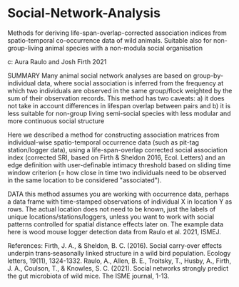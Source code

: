 # Social-Network-Analysis
Methods for deriving life-span-overlap-corrected association indices from spatio-temporal co-occurrence data of wild animals. Suitable also for non-group-living animal species with a non-modula social organisation

c: Aura Raulo and Josh Firth 2021

SUMMARY
Many animal social network analyses are based on group-by-individual data, where social association is inferred from the frequency at which two individuals are observed in the same group/flock weighted by the sum of their observation records. This method has two caveats: a) it does not take in account differences in lifespan overlap between pairs and b) it is less suitable for non-group living semi-social species with less modular and more continuous social structure

Here we described a method for constructing association matrices from individual-wise spatio-temporal occurrence data (such as pit-tag station/logger data), using a life-span-overlap corrected social association index (corrected SRI, based on Firth & Sheldon 2016, Ecol. Letters) and an edge definition with user-definable intimacy threshold based on sliding time window criterion (= how close in time two individuals need to be observed in the same location to be considered "associated").

DATA
this method assumes you are working with occurrence data, perhaps a data frame with time-stamped observations of individual X in location Y as rows. The actual location does not need to be known, just the labels of unique locations/stations/loggers, unless you want to work with social patterns controlled for spatial distance effects later on. The example data here is wood mouse logger detection data from Raulo et al. 2021, ISMEJ.

References:
Firth, J. A., & Sheldon, B. C. (2016). Social carry‐over effects underpin trans‐seasonally linked structure in a wild bird population. Ecology letters, 19(11), 1324-1332.
Raulo, A., Allen, B. E., Troitsky, T., Husby, A., Firth, J. A., Coulson, T., & Knowles, S. C. (2021). Social networks strongly predict the gut microbiota of wild mice. The ISME journal, 1-13.

